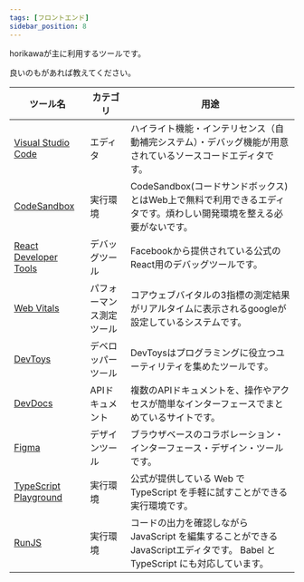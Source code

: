 ```yaml
---
tags: [フロントエンド]
sidebar_position: 8
---
```


horikawaが主に利用するツールです。

良いのもがあれば教えてください。

| ツール名 | カテゴリ | 用途 |
| ---- | ---- | ---- |
| [Visual Studio Code](https://azure.microsoft.com/ja-jp/products/visual-studio-code) | エディタ | ハイライト機能・インテリセンス（自動補完システム）・デバッグ機能が用意されているソースコードエディタです。 |
| [CodeSandbox](https://codesandbox.io/) | 実行環境 | CodeSandbox(コードサンドボックス)とはWeb上で無料で利用できるエディタです。煩わしい開発環境を整える必要がないです。 |
| [React Developer Tools](https://chrome.google.com/webstore/detail/react-developer-tools/fmkadmapgofadopljbjfkapdkoienihi?hl=ja) | デバッグツール | Facebookから提供されている公式のReact用のデバッグツールです。 |
| [Web Vitals](https://web.dev/i18n/ja/vitals/) | パフォーマンス測定ツール | コアウェブバイタルの3指標の測定結果がリアルタイムに表示されるgoogleが設定しているシステムです。 |
| [DevToys](https://apps.microsoft.com/store/detail/devtoys/9PGCV4V3BK4W?hl=ja-jp&gl=jp/) | デベロッパーツール | DevToysはプログラミングに役立つユーティリティを集めたツールです。 |
| [DevDocs](https://devdocs.io/) | APIドキュメント | 複数のAPIドキュメントを、操作やアクセスが簡単なインターフェースでまとめているサイトです。 |
| [Figma](https://www.figma.com/ja/) | デザインツール | ブラウザベースのコラボレーション・インターフェース・デザイン・ツールです。 |
| [TypeScript Playground](https://www.typescriptlang.org/play/) | 実行環境 | 公式が提供している Web で TypeScript を手軽に試すことができる実行環境です。 |
| [RunJS](https://runjs.co/) | 実行環境 | コードの出力を確認しながら JavaScript を編集することができるJavaScriptエディタです。 Babel と TypeScript にも対応しています。 |
